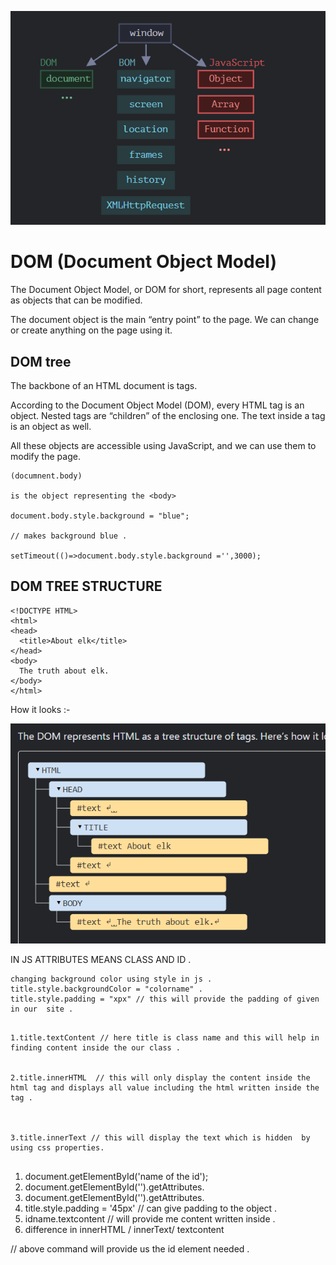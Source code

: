   ![alt text](https://github.com/DeepanshuNegi123/JSCODE/blob/9d95063d622805b9e39b3daa9c561a15ef400972/Screenshot%202025-01-31%20102658.png)


# DOM (Document Object Model)

The Document Object Model, or DOM for short, represents all page content as objects that can be modified.

The document object is the main “entry point” to the page. We can change or create anything on the page using it.


## DOM tree
The backbone of an HTML document is tags.

According to the Document Object Model (DOM), every HTML tag is an object. Nested tags are “children” of the enclosing one. The text inside a tag is an object as well.

All these objects are accessible using JavaScript, and we can use them to modify the page.

```
(documnent.body)

is the object representing the <body>

document.body.style.background = "blue"; 

// makes background blue .

setTimeout(()=>document.body.style.background ='',3000);
```

## DOM TREE STRUCTURE
```
<!DOCTYPE HTML>
<html>
<head>
  <title>About elk</title>
</head>
<body>
  The truth about elk.
</body>
</html>

```

How it looks :-

![alt text](tree.png)

IN JS ATTRIBUTES MEANS CLASS AND ID .

```
changing background color using style in js .
title.style.backgroundColor = "colorname" .
title.style.padding = "xpx" // this will provide the padding of given in our  site .

```

```

1.title.textContent // here title is class name and this will help in finding content inside the our class .


2.title.innerHTML  // this will only display the content inside the html tag and displays all value including the html written inside the tag .



3.title.innerText // this will display the text which is hidden  by using css properties.


```

1. document.getElementById('name of the id');
2. document.getElementById('').getAttributes.
3. document.getElementById('').getAttributes.
4. title.style.padding = '45px' // can give padding to the object .
5. idname.textcontent // will provide me content  written inside .
6. difference in innerHTML / innerText/ textcontent

// above command will provide us  the id element needed .